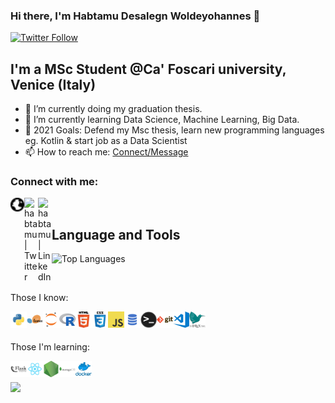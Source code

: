 ### Hi there, I'm Habtamu Desalegn Woldeyohannes 👋
[![Twitter Follow](https://img.shields.io/twitter/follow/habtamud?color=1DA1F2&logo=twitter&style=for-the-badge)](https://twitter.com/intent/follow?original_referer=https%3A%2F%2Fgithub.com%2Fhabtamud&screen_name=habtamud)

## I'm a MSc Student @Ca' Foscari university, Venice (Italy)

- 🔭 I’m currently doing my graduation thesis.
- 🌱 I’m currently learning Data Science, Machine Learning, Big Data.
- 🤔 2021 Goals: Defend my Msc thesis, learn new programming languages eg. Kotlin & start job as a Data Scientist
- 📫 How to reach me: [Connect/Message](https://www.linkedin.com/in/habtamudesalegn/)

### Connect with me:

[<img align="left" alt="https://habtamu.github.io/" width="22px" src="https://raw.githubusercontent.com/iconic/open-iconic/master/svg/globe.svg" />][website]
[<img align="left" alt="habtamu | Twitter" width="22px" src="https://cdn.jsdelivr.net/npm/simple-icons@v3/icons/twitter.svg" />][twitter]
[<img align="left" alt="habtamu | LinkedIn" width="22px" src="https://cdn.jsdelivr.net/npm/simple-icons@v3/icons/linkedin.svg" />][linkedin]


<br />

## **Language and Tools**

![Top Languages](https://github-readme-stats.vercel.app/api/top-langs/?username=habtamu&theme=radical)

<br/>

Those I know:

<img align="left" alt="Python" width="26px" src="https://raw.githubusercontent.com/github/explore/80688e429a7d4ef2fca1e82350fe8e3517d3494d/topics/python/python.png" />
<img align="left" alt="Scikit-Learn" width="26px" src="https://raw.githubusercontent.com/github/explore/80688e429a7d4ef2fca1e82350fe8e3517d3494d/topics/scikit-learn/scikit-learn.png" />
<img align="left" alt="Jupyter Notebook" width="26px" src="https://raw.githubusercontent.com/github/explore/80688e429a7d4ef2fca1e82350fe8e3517d3494d/topics/jupyter-notebook/jupyter-notebook.png" />
<img align="left" alt="R" width="26px" src="https://raw.githubusercontent.com/github/explore/80688e429a7d4ef2fca1e82350fe8e3517d3494d/topics/r/r.png" />
<img align="left" alt="HTML" width="26px" src="https://raw.githubusercontent.com/github/explore/80688e429a7d4ef2fca1e82350fe8e3517d3494d/topics/html/html.png" />
<img align="left" alt="CSS" width="26px" src="https://raw.githubusercontent.com/github/explore/80688e429a7d4ef2fca1e82350fe8e3517d3494d/topics/css/css.png" />
<img align="left" alt="JavaScript" width="26px" src="https://raw.githubusercontent.com/github/explore/80688e429a7d4ef2fca1e82350fe8e3517d3494d/topics/javascript/javascript.png" />
<img align="left" alt="SQL" width="26px" src="https://raw.githubusercontent.com/github/explore/80688e429a7d4ef2fca1e82350fe8e3517d3494d/topics/sql/sql.png" />
<img align="left" alt="Terminal" width="26px" src="https://raw.githubusercontent.com/github/explore/80688e429a7d4ef2fca1e82350fe8e3517d3494d/topics/terminal/terminal.png" />
<img align="left" alt="Git" width="26px" src="https://raw.githubusercontent.com/github/explore/80688e429a7d4ef2fca1e82350fe8e3517d3494d/topics/git/git.png" />
<img align="left" alt="Visual Studio Code" width="26px" src="https://raw.githubusercontent.com/github/explore/80688e429a7d4ef2fca1e82350fe8e3517d3494d/topics/visual-studio-code/visual-studio-code.png" />
<img align="left" alt="LaTeX" width="26px" src="https://raw.githubusercontent.com/github/explore/80688e429a7d4ef2fca1e82350fe8e3517d3494d/topics/latex/latex.png" />

<br />
<br />

Those I'm learning:

<img align="left" alt="Flask" width="26px" src="https://raw.githubusercontent.com/github/explore/80688e429a7d4ef2fca1e82350fe8e3517d3494d/topics/flask/flask.png" />
<img align="left" alt="React" width="26px" src="https://raw.githubusercontent.com/github/explore/80688e429a7d4ef2fca1e82350fe8e3517d3494d/topics/react/react.png" />
<img align="left" alt="Node" width="26px" src="https://raw.githubusercontent.com/github/explore/80688e429a7d4ef2fca1e82350fe8e3517d3494d/topics/nodejs/nodejs.png" />
<img align="left" alt="MongoDB" width="26px" src="https://raw.githubusercontent.com/github/explore/80688e429a7d4ef2fca1e82350fe8e3517d3494d/topics/mongodb/mongodb.png" />
<img align="left" alt="Docker" width="26px" src="https://raw.githubusercontent.com/github/explore/80688e429a7d4ef2fca1e82350fe8e3517d3494d/topics/docker/docker.png" />

<br />
<br />

<img src="https://github-readme-stats.vercel.app/api?username=habtamu&&show_icons=true&title_color=ffffff&icon_color=bb2acf&text_color=daf7dc&bg_color=151515">

[website]: https://habtamu.github.io/ 
[twitter]: https://twitter.com/habtamud
[linkedin]: https://www.linkedin.com/in/habtamudesalegn/

